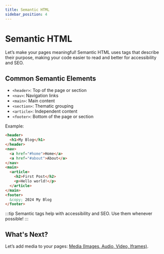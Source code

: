 ```yaml
---
title: Semantic HTML
sidebar_position: 4
---
```


# Semantic HTML

Let’s make your pages meaningful! Semantic HTML uses tags that describe their purpose, making your code easier to read and better for accessibility and SEO.

## Common Semantic Elements
- `<header>`: Top of the page or section
- `<nav>`: Navigation links
- `<main>`: Main content
- `<section>`: Thematic grouping
- `<article>`: Independent content
- `<footer>`: Bottom of the page or section

Example:
```html
<header>
  <h1>My Blog</h1>
</header>
<nav>
  <a href="#home">Home</a>
  <a href="#about">About</a>
</nav>
<main>
  <article>
    <h2>First Post</h2>
    <p>Hello world!</p>
  </article>
</main>
<footer>
  &copy; 2024 My Blog
</footer>
```

:::tip
Semantic tags help with accessibility and SEO. Use them whenever possible!
:::

## What's Next?

Let’s add media to your pages: [Media (Images, Audio, Video, Iframes)](./media.md).
